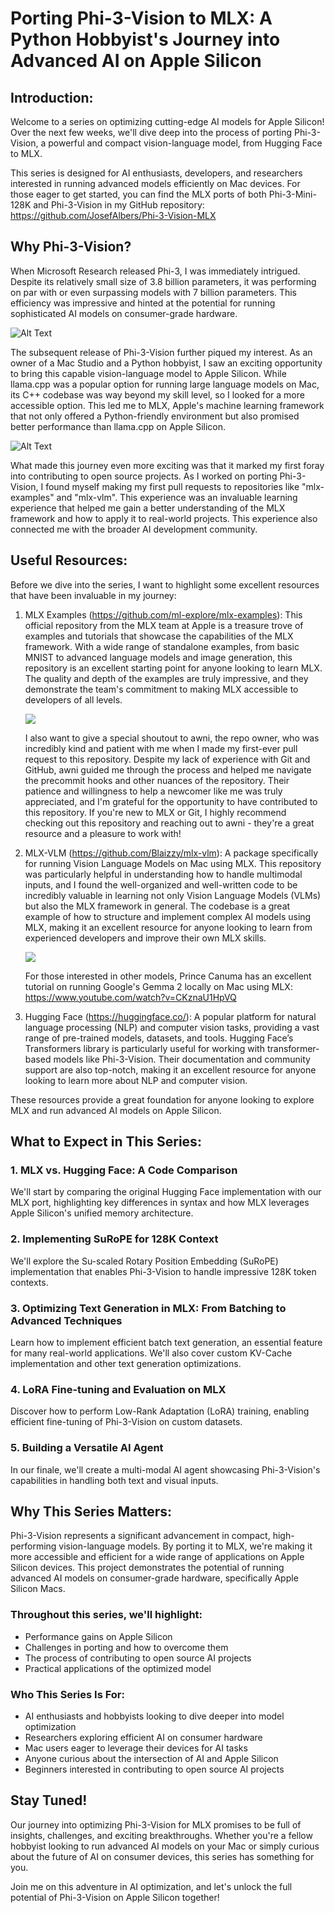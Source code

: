 # Porting Phi-3-Vision to MLX: A Python Hobbyist's Journey into Advanced AI on Apple Silicon

## Introduction:

Welcome to a series on optimizing cutting-edge AI models for Apple Silicon! Over the next few weeks, we'll dive deep into the process of porting Phi-3-Vision, a powerful and compact vision-language model, from Hugging Face to MLX.

This series is designed for AI enthusiasts, developers, and researchers interested in running advanced models efficiently on Mac devices. For those eager to get started, you can find the MLX ports of both Phi-3-Mini-128K and Phi-3-Vision in my GitHub repository: https://github.com/JosefAlbers/Phi-3-Vision-MLX

## Why Phi-3-Vision?

When Microsoft Research released Phi-3, I was immediately intrigued. Despite its relatively small size of 3.8 billion parameters, it was performing on par with or even surpassing models with 7 billion parameters. This efficiency was impressive and hinted at the potential for running sophisticated AI models on consumer-grade hardware.

![Alt Text](tutorial_part0_phi3.png)

The subsequent release of Phi-3-Vision further piqued my interest. As an owner of a Mac Studio and a Python hobbyist, I saw an exciting opportunity to bring this capable vision-language model to Apple Silicon. While llama.cpp was a popular option for running large language models on Mac, its C++ codebase was way beyond my skill level, so I looked for a more accessible option. This led me to MLX, Apple's machine learning framework that not only offered a Python-friendly environment but also promised better performance than llama.cpp on Apple Silicon.

![Alt Text](tutorial_part0_phi3_v.png)

What made this journey even more exciting was that it marked my first foray into contributing to open source projects. As I worked on porting Phi-3-Vision, I found myself making my first pull requests to repositories like "mlx-examples" and "mlx-vlm". This experience was an invaluable learning experience that helped me gain a better understanding of the MLX framework and how to apply it to real-world projects. This experience also connected me with the broader AI development community.

## Useful Resources:

Before we dive into the series, I want to highlight some excellent resources that have been invaluable in my journey:

1. MLX Examples (https://github.com/ml-explore/mlx-examples): This official repository from the MLX team at Apple is a treasure trove of examples and tutorials that showcase the capabilities of the MLX framework. With a wide range of standalone examples, from basic MNIST to advanced language models and image generation, this repository is an excellent starting point for anyone looking to learn MLX. The quality and depth of the examples are truly impressive, and they demonstrate the team's commitment to making MLX accessible to developers of all levels.

    <img src="https://raw.githubusercontent.com/JosefAlbers/Phi-3-Vision-MLX/main/assets/tutorial_part0_awni.png">

    I also want to give a special shoutout to awni, the repo owner, who was incredibly kind and patient with me when I made my first-ever pull request to this repository. Despite my lack of experience with Git and GitHub, awni guided me through the process and helped me navigate the precommit hooks and other nuances of the repository. Their patience and willingness to help a newcomer like me was truly appreciated, and I'm grateful for the opportunity to have contributed to this repository. If you're new to MLX or Git, I highly recommend checking out this repository and reaching out to awni - they're a great resource and a pleasure to work with!

2. MLX-VLM (https://github.com/Blaizzy/mlx-vlm): A package specifically for running Vision Language Models on Mac using MLX. This repository was particularly helpful in understanding how to handle multimodal inputs, and I found the well-organized and well-written code to be incredibly valuable in learning not only Vision Language Models (VLMs) but also the MLX framework in general. The codebase is a great example of how to structure and implement complex AI models using MLX, making it an excellent resource for anyone looking to learn from experienced developers and improve their own MLX skills.

    <img src="https://raw.githubusercontent.com/JosefAlbers/Phi-3-Vision-MLX/main/assets/tutorial_part0_canuma.png">

    For those interested in other models, Prince Canuma has an excellent tutorial on running Google's Gemma 2 locally on Mac using MLX: https://www.youtube.com/watch?v=CKznaU1HpVQ

3. Hugging Face (https://huggingface.co/): A popular platform for natural language processing (NLP) and computer vision tasks, providing a vast range of pre-trained models, datasets, and tools. Hugging Face’s Transformers library is particularly useful for working with transformer-based models like Phi-3-Vision. Their documentation and community support are also top-notch, making it an excellent resource for anyone looking to learn more about NLP and computer vision.

These resources provide a great foundation for anyone looking to explore MLX and run advanced AI models on Apple Silicon.

## What to Expect in This Series:

### 1. MLX vs. Hugging Face: A Code Comparison

We'll start by comparing the original Hugging Face implementation with our MLX port, highlighting key differences in syntax and how MLX leverages Apple Silicon's unified memory architecture.

### 2. Implementing SuRoPE for 128K Context

We'll explore the Su-scaled Rotary Position Embedding (SuRoPE) implementation that enables Phi-3-Vision to handle impressive 128K token contexts.

### 3. Optimizing Text Generation in MLX: From Batching to Advanced Techniques

Learn how to implement efficient batch text generation, an essential feature for many real-world applications. We'll also cover custom KV-Cache implementation and other text generation optimizations.

### 4. LoRA Fine-tuning and Evaluation on MLX

Discover how to perform Low-Rank Adaptation (LoRA) training, enabling efficient fine-tuning of Phi-3-Vision on custom datasets.

### 5. Building a Versatile AI Agent

In our finale, we'll create a multi-modal AI agent showcasing Phi-3-Vision's capabilities in handling both text and visual inputs.

## Why This Series Matters:

Phi-3-Vision represents a significant advancement in compact, high-performing vision-language models. By porting it to MLX, we're making it more accessible and efficient for a wide range of applications on Apple Silicon devices. This project demonstrates the potential of running advanced AI models on consumer-grade hardware, specifically Apple Silicon Macs.

### Throughout this series, we'll highlight:
- Performance gains on Apple Silicon
- Challenges in porting and how to overcome them
- The process of contributing to open source AI projects
- Practical applications of the optimized model

### Who This Series Is For:
- AI enthusiasts and hobbyists looking to dive deeper into model optimization
- Researchers exploring efficient AI on consumer hardware
- Mac users eager to leverage their devices for AI tasks
- Anyone curious about the intersection of AI and Apple Silicon
- Beginners interested in contributing to open source AI projects

## Stay Tuned!

Our journey into optimizing Phi-3-Vision for MLX promises to be full of insights, challenges, and exciting breakthroughs. Whether you're a fellow hobbyist looking to run advanced AI models on your Mac or simply curious about the future of AI on consumer devices, this series has something for you.

Join me on this adventure in AI optimization, and let's unlock the full potential of Phi-3-Vision on Apple Silicon together!